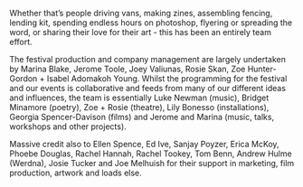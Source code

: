 Whether that’s people driving vans, making zines, assembling fencing, lending kit, spending endless hours on photoshop, flyering or spreading the word, or sharing their love for their art - this has been an entirely team effort.

The festival production and company management are largely undertaken by Marina Blake, Jerome Toole, Joey Valiunas, Rosie Skan, Zoe Hunter-Gordon + Isabel Adomakoh Young. Whilst the programming for the festival and our events is collaborative and feeds from many of our different ideas and influences, the team is essentially Luke Newman (music), Bridget Minamore (poetry), Zoe + Rosie (theatre), Lily Bonesso (installations), Georgia Spencer-Davison (films) and Jerome and Marina (music, talks, workshops and other projects).

Massive credit also to Ellen Spence, Ed Ive, Sanjay Poyzer, Erica McKoy, Phoebe Douglas, Rachel Hannah, Rachel Tookey, Tom Benn, Andrew Hulme (Werdna), Josie Tucker and Joe Melhuish for their support in marketing, film production, artwork and loads else.
